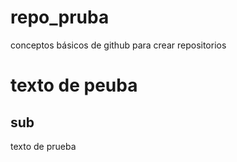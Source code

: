 # repo_pruba
conceptos básicos de github para crear repositorios 

# texto de peuba
## sub
texto de prueba
